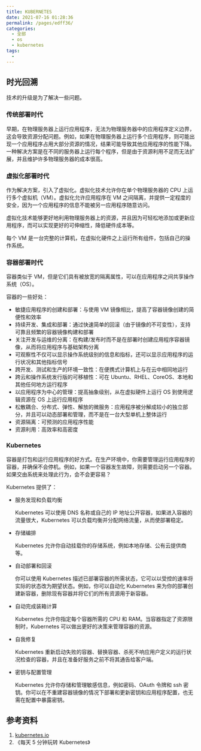 ```yaml
---
title: KUBERNETES
date: 2021-07-16 01:28:36
permalink: /pages/edff36/
categories: 
  - 全部
  - os
  - kubernetes
tags: 
  - 
---
```


## 时光回溯

技术的升级是为了解决一些问题。

### 传统部署时代

早期，在物理服务器上运行应用程序，无法为物理服务器中的应用程序定义边界，这会导致资源分配问题。例如，如果在物理服务器上运行多个应用程序，则可能出现一个应用程序占用大部分资源的情况，结果可能导致其他应用程序的性能下降。一种解决方案是在不同的服务器上运行每个程序，但是由于资源利用不足而无法扩展，并且维护许多物理服务器的成本很高。

### 虚拟化部署时代

作为解决方案，引入了虚拟化。虚拟化技术允许你在单个物理服务器的 CPU 上运行多个虚拟机（VM）。虚拟化允许应用程序在 VM 之间隔离，并提供一定程度的安全，因为一个应用程序的信息不能被另一应用程序随意访问。

虚拟化技术能够更好地利用物理服务器上的资源，并且因为可轻松地添加或更新应用程序，而可以实现更好的可伸缩性，降低硬件成本等。

每个 VM 是一台完整的计算机，在虚拟化硬件之上运行所有组件，包括自己的操作系统。

### 容器部署时代

容器类似于 VM，但是它们具有被放宽的隔离属性，可以在应用程序之间共享操作系统（OS）。

容器的一些好处：

+ 敏捷应用程序的创建和部署：与使用 VM 镜像相比，提高了容器镜像创建的简便性和效率
+ 持续开发、集成和部署：通过快速简单的回滚（由于镜像的不可变性），支持可靠且频繁的容器镜像构建和部署
+ 关注开发与运维的分离：在构建/发布时而不是在部署时创建应用程序容器镜像，从而将应用程序与基础架构分离
+ 可观察性不仅可以显示操作系统级别的信息和指标，还可以显示应用程序的运行状况和其他指标信号
+ 跨开发、测试和生产的环境一致性：在便携式计算机上与在云中相同地运行
+ 跨云和操作系统发行版的可移植性：可在 Ubuntu、RHEL、CoreOS、本地和其他任何地方运行程序
+ 以应用程序为中心的管理：提高抽象级别，从在虚拟硬件上运行 OS 到使用逻辑资源在 OS 上运行应用程序
+ 松散耦合、分布式、弹性、解放的微服务：应用程序被分解成较小的独立部分，并且可以动态部署和管理，而不是在一台大型单机上整体运行
+ 资源隔离：可预测的应用程序性能
+ 资源利用：高效率和高密度

### Kubernetes

容器是打包和运行应用程序的好方式。在生产环境中，你需要管理运行应用程序的容器，并确保不会停机。例如，如果一个容器发生故障，则需要启动另一个容器。如果交由系统来处理此行为，会不会更容易？

Kubernetes 提供了：

+ 服务发现和负载均衡

  Kubernetes 可以使用 DNS 名称或自己的 IP 地址公开容器，如果进入容器的流量很大，Kubernetes 可以负载均衡并分配网络流量，从而使部署稳定。

+ 存储编排

  Kubernetes 允许你自动挂载你的存储系统，例如本地存储、公有云提供商等。

+ 自动部署和回滚

  你可以使用 Kubernetes 描述已部署容器的所需状态，它可以以受控的速率将实际的状态改为期望状态。例如，你可以自动化 Kubernetes 来为你的部署创建新容器，删除现有容器并将它们的所有资源用于新容器。

+ 自动完成装箱计算

  Kubernetes 允许你指定每个容器所需的 CPU 和 RAM。当容器指定了资源限制时，Kubernetes 可以做出更好的决策来管理容器的资源。

+ 自我修复

  Kubernetes 重新启动失败的容器、替换容器、杀死不响应用户定义的运行状况检查的容器，并且在准备好服务之前不将其通告给客户端。

+ 密钥与配置管理

  Kubernetes 允许你存储和管理敏感信息，例如密码、OAuth 令牌和 ssh 密钥。你可以在不重建容器镜像的情况下部署和更新密钥和应用程序配置，也无需在配置中暴露密钥。




## 参考资料

1. [kubernetes.io](https://kubernetes.io/docs/home/)
2. 《每天 5 分钟玩转 Kubernetes》